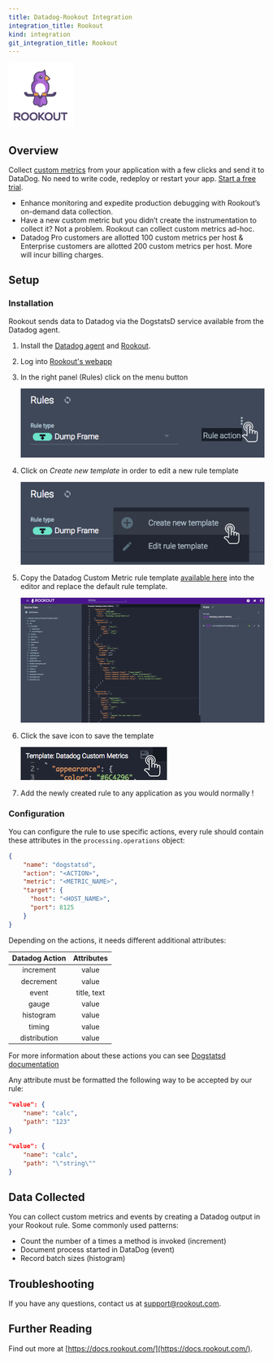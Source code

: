 ```yaml
---
title: Datadog-Rookout Integration
integration_title: Rookout
kind: integration
git_integration_title: Rookout
---
```


![logo](logos/avatars-bot.png)

## Overview

Collect [custom metrics](https://docs.datadoghq.com/getting_started/custom_metrics/) from your application with a few clicks and send it to DataDog. No need to write code, redeploy or restart your app. [Start a free trial](https://www.rookout.com/trial).
* Enhance monitoring and expedite production debugging with Rookout’s on-demand data collection. 
* Have a new custom metric but you didn’t create the instrumentation to collect it? Not a problem. Rookout can collect custom metrics ad-hoc.
* Datadog Pro customers are allotted 100 custom metrics per host & Enterprise customers are allotted 200 custom metrics per host. More will incur billing charges.

## Setup
### Installation
Rookout sends data to Datadog via the DogstatsD service available from the Datadog agent.

1. Install the [Datadog agent](https://docs.datadoghq.com/agent/) and [Rookout](https://docs.rookout.com/docs/getting-started.html).

1. Log into [Rookout's webapp](https://app.rookout.com)

1. In the right panel (Rules) click on the menu button

    ![Rule actions menu](screenshots/click_rule_action.png)

1. Click on *Create new template* in order to edit a new rule template

    ![Create new template button](screenshots/click_new_template.png)

1. Copy the Datadog Custom Metric rule template [available here](rule-template.json) into the editor and replace the default rule template.

    ![Datadog Custom Metric rule template](screenshots/datadog_rule_template.png)

1. Click the save icon to save the template

    ![Click Save Icon](screenshots/click_save.png)

1. Add the newly created rule to any application as you would normally !

### Configuration

You can configure the rule to use specific actions, every rule should contain these attributes in the `processing.operations` object:

```json
{
    "name": "dogstatsd",
    "action": "<ACTION>",
    "metric": "<METRIC_NAME>",
    "target": {
      "host": "<HOST_NAME>",
      "port": 8125
    }
}
```

Depending on the actions, it needs different additional attributes:

| Datadog Action |    Attributes    |
|:--------------:|:-----------:|
|    increment   | value       |
|    decrement   | value       |
|      event     | title, text |
|      gauge     | value       |
|    histogram   | value       |
|     timing     | value       |
|  distribution  | value       |
For more information about these actions you can see [Dogstatsd documentation](https://docs.datadoghq.com/developers/dogstatsd/)

Any attribute must be formatted the following way to be accepted by our rule:

```json
"value": {
    "name": "calc",
    "path": "123"
}
```

```json
"value": {
    "name": "calc",
    "path": "\"string\""
}
```

## Data Collected
You can collect custom metrics and events by creating a Datadog output in your Rookout rule. Some commonly used patterns:
* Count the number of a times a method is invoked (increment)
* Document process started in DataDog (event)
* Record batch sizes (histogram)

## Troubleshooting
If you have any questions, contact us at support@rookout.com.

## Further Reading
Find out more at [https://docs.rookout.com/](https://docs.rookout.com/).
